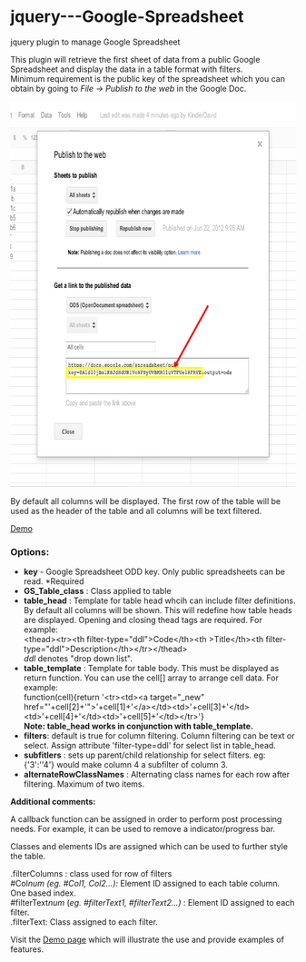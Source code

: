 jquery---Google-Spreadsheet
===========================

jquery plugin to manage Google Spreadsheet 

<p>This plugin will retrieve the first sheet of data from a public Google Spreadsheet and display the data in a table format with filters. <br>
Minimum requirement is the public key of the spreadsheet which you can obtain by going to<em> File -&gt; Publish to the web</em> in the Google Doc.</p>
<p><img src="GS_demo1.png" width="722" height="679" alt="Publish to the web"></p>
<p>By default all columns will be displayed. The first row of the table will be used as the header of the table and all columns will be text filtered.</p>
<p><a href="demo.html">Demo</a></p>
<h3>Options:</h3>
<ul>
  <li> <strong>key</strong> - Google Spreadsheet ODD key.  Only public spreadsheets can be read. <span class="red">*Required</span></li>
  <li><strong> GS_Table_class</strong> :  Class applied to table</li>
  <li><strong> table_head</strong> :	Template for table head whcih can include filter definitions.  By default all columns will be shown.  This will redefine how table heads are displayed. Opening and closing thead tags are required. For example:<br>
  &lt;thead&gt;&lt;tr&gt;&lt;th filter-type=&quot;ddl&quot;&gt;Code&lt;/th&gt;&lt;th &gt;Title&lt;/th&gt;&lt;th filter-type=&quot;ddl&quot;&gt;Description&lt;/th&gt;&lt;/tr&gt;&lt;/thead&gt;<br>
  <em>ddl </em> denotes &quot;drop down list&quot;.<br>
  </li>
  <li><strong>table_template</strong> :	Template for table body.  This must be displayed as return function.  You can use the cell[] array to arrange cell data.  For example:<br>
    function(cell){return '&lt;tr&gt;&lt;td&gt;&lt;a target=&quot;_new&quot; href=&quot;'+cell[2]+'&quot;&gt;'+cell[1]+'&lt;/a&gt;&lt;/td&gt;&lt;td&gt;'+cell[3]+'&lt;/td&gt;&lt;td&gt;'+cell[4]+'&lt;/td&gt;&lt;td&gt;'+cell[5]+'&lt;/td&gt;&lt;/tr&gt;'}<br>
    <span class="red"><strong>Note:</strong></span><strong> table_head works in conjunction with table_template.</strong><br>
  </li>
  <li><strong>filters</strong>:  default is true for column filtering.  Column filtering can be text or select.  Assign attribute 'filter-type=ddl' for select list in table_head.</li>
  <li><strong>subfitlers</strong> : sets up parent/child relationship for select filters.  eg: {'3':''4'} would make column 4 a subfilter of column 3.</li>
  <li><strong>alternateRowClassNames</strong> :	Alternating class names for each row after filtering. Maximum of two items.</li>
</ul>
<p><strong>Additional comments:</strong></p>
<p>A callback function can be assigned in order to perform post processing needs. For example, it can be used to remove a indicator/progress bar.</p>
<p>Classes and elements IDs are assigned which can be used to further style the table.<br>
</p>
<p>.filterColumns : class used for row of filters<br>
#Col<em>num (eg. #Col1, Col2...): </em> Element ID assigned to each table column. One based index.<br>
#filterText<em>num</em> (<em>eg. #filterText1, #filterText2...)	</em>: Element ID assigned to each filter.<br>
.filterText: Class assigned to each filter.</p>
<p>Visit the <a href="demo.html">Demo page</a> which will illustrate the use and provide examples of  features.</p>
<p>&nbsp;</p>